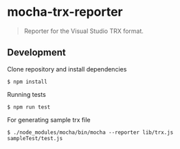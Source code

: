# mocha-trx-reporter

> Reporter for the Visual Studio TRX format.


## Development

Clone repository and install dependencies

`
$ npm install
`

Running tests

`
$ npm run test
`

For generating sample trx file

`
$ ./node_modules/mocha/bin/mocha --reporter lib/trx.js sampleTest/test.js
`